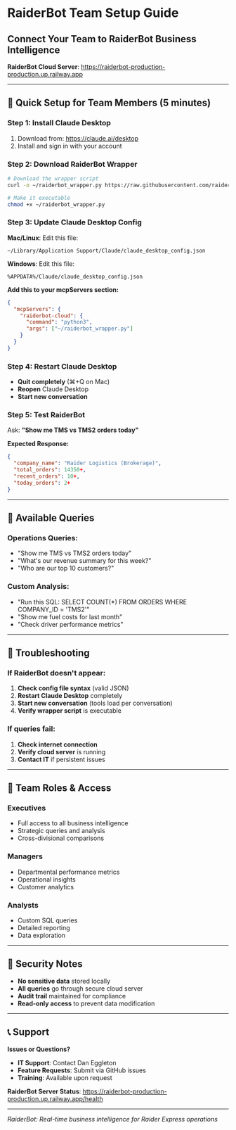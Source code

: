 # RaiderBot Team Setup Guide
## Connect Your Team to RaiderBot Business Intelligence

**RaiderBot Cloud Server**: https://raiderbot-production-production.up.railway.app

---

## 🚀 Quick Setup for Team Members (5 minutes)

### **Step 1: Install Claude Desktop**
1. Download from: https://claude.ai/desktop
2. Install and sign in with your account

### **Step 2: Download RaiderBot Wrapper**
```bash
# Download the wrapper script
curl -o ~/raiderbot_wrapper.py https://raw.githubusercontent.com/raider-express-inc/RaiderBot-Production/main/claude_desktop_wrapper.py

# Make it executable
chmod +x ~/raiderbot_wrapper.py
```

### **Step 3: Update Claude Desktop Config**

**Mac/Linux**: Edit this file:
```
~/Library/Application Support/Claude/claude_desktop_config.json
```

**Windows**: Edit this file:
```
%APPDATA%/Claude/claude_desktop_config.json
```

**Add this to your mcpServers section:**
```json
{
  "mcpServers": {
    "raiderbot-cloud": {
      "command": "python3",
      "args": ["~/raiderbot_wrapper.py"]
    }
  }
}
```

### **Step 4: Restart Claude Desktop**
- **Quit completely** (⌘+Q on Mac)
- **Reopen** Claude Desktop
- **Start new conversation**

### **Step 5: Test RaiderBot**
Ask: **"Show me TMS vs TMS2 orders today"**

**Expected Response:**
```json
{
  "company_name": "Raider Logistics (Brokerage)",
  "total_orders": 14350+,
  "recent_orders": 10+,
  "today_orders": 2+
}
```

---

## 🎯 Available Queries

### **Operations Queries:**
- "Show me TMS vs TMS2 orders today"
- "What's our revenue summary for this week?"
- "Who are our top 10 customers?"

### **Custom Analysis:**
- "Run this SQL: SELECT COUNT(*) FROM ORDERS WHERE COMPANY_ID = 'TMS2'"
- "Show me fuel costs for last month"
- "Check driver performance metrics"

---

## 🔧 Troubleshooting

### **If RaiderBot doesn't appear:**
1. **Check config file syntax** (valid JSON)
2. **Restart Claude Desktop** completely
3. **Start new conversation** (tools load per conversation)
4. **Verify wrapper script** is executable

### **If queries fail:**
1. **Check internet connection**
2. **Verify cloud server** is running
3. **Contact IT** if persistent issues

---

## 👥 Team Roles & Access

### **Executives** 
- Full access to all business intelligence
- Strategic queries and analysis
- Cross-divisional comparisons

### **Managers**
- Departmental performance metrics
- Operational insights
- Customer analytics

### **Analysts**
- Custom SQL queries
- Detailed reporting
- Data exploration

---

## 🚨 Security Notes

- **No sensitive data** stored locally
- **All queries** go through secure cloud server
- **Audit trail** maintained for compliance
- **Read-only access** to prevent data modification

---

## 📞 Support

**Issues or Questions?**
- **IT Support**: Contact Dan Eggleton
- **Feature Requests**: Submit via GitHub issues
- **Training**: Available upon request

**RaiderBot Server Status**: https://raiderbot-production-production.up.railway.app/health

---

*RaiderBot: Real-time business intelligence for Raider Express operations*